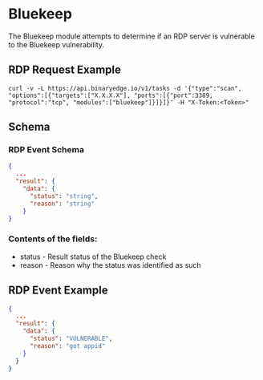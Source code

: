 # Bluekeep

The Bluekeep module attempts to determine if an RDP server is vulnerable to the Bluekeep vulnerability.

## RDP Request Example

```
curl -v -L https://api.binaryedge.io/v1/tasks -d '{"type":"scan", "options":[{"targets":["X.X.X.X"], "ports":[{"port":3389, "protocol":"tcp", "modules":["bluekeep"]}]}]}' -H "X-Token:<Token>"
```

## Schema

### RDP Event Schema

```json
{
  ...
  "result": {
    "data": {
      "status": "string",
      "reason": "string"
    }
}
```

### Contents of the fields:

* status - Result status of the Bluekeep check
* reason - Reason why the status was identified as such

## RDP Event Example

```json
{
  ...
  "result": {
    "data": {
      "status": "VULNERABLE",
      "reason": "got appid"
    }
  }
}
```
